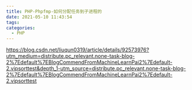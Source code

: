 ```yaml
---
title: PHP-Phpfmp-如何分配任务到子进程的
date: 2021-05-10 11:43:54
tags:
categories:
  - PHP
---
```

https://blog.csdn.net/liuqun0319/article/details/92573976?utm_medium=distribute.pc_relevant.none-task-blog-2%7Edefault%7EBlogCommendFromMachineLearnPai2%7Edefault-2.vipsorttest&depth_1-utm_source=distribute.pc_relevant.none-task-blog-2%7Edefault%7EBlogCommendFromMachineLearnPai2%7Edefault-2.vipsorttest